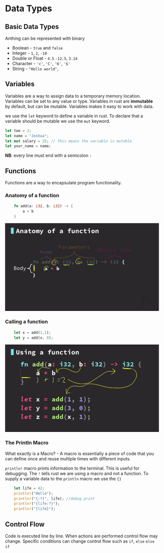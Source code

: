# Data Types

## Basic Data Types

Anthing can be represented with binary

- Boolean - `true` and `false`
- Integer - `1`, `2`, `-10`
- Double or Float - `4.5` `-12.5`, `3.14`
- Character - `'c'`, `'C'`, `'6'`, `'$'`
- String - `"Hello world"`,

## Variables

Variables are a way to assign data to a temporary memory location. Variables can be set to any value or type.
Variables in rust are **immutable** by default, but can be mutable. Variables makes it easy to work with data.

we use the `let` keyword to define a variable in rust.
To declare that a variable should be mutable we use the `mut` keyword.

```rs
let two = 2;
let name = "Joshua";
let mut salary = 25; // this means the variable is mutable
let your_name = name;
```

**NB**: every line must end with a semicolon `:`

## Functions

Functions are a way to encapsulate program functionality.

### Anatomy of a function

```rs
    fn add(a: i32, b: i32) -> {
        a + b
    }
```

![Anatomy of a function](../fundamentals/fn_anatomy.jpeg)

### Calling a function

```rs
    let x = add(1,1);
    let y = add(x, 8);
```

![How To Call A Function](../fundamentals/calling_a_function.jpeg)

### The Println Macro

What exactly is a Macro? - A macro is essentially a piece of code that you can define once and reuse multiple times with different inputs.

`println!` macro prints information to the terminal. This is useful for debugging. The `!` tells rust we are using a macro and not a function.
To supply a variable data to the `println` macro we use the `{}`

```rs
    let life = 42;
    println!("Hello");
    println!("{:?}", life); //debug print
    println!("{life:?}");
    println!("{life}");
```

## Control Flow

Code is executed line by line. When actions are performed control flow may change. Specific conditions can change control flow such as `if`, `else` `else if`
